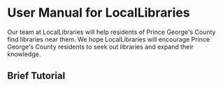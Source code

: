 # User Manual for LocalLibraries

Our team at LocalLibraries will help residents of Prince George's County find libraries near them. We hope LocalLibraries will encourage Prince George's County residents to seek out libraries and expand their knowledge.


## Brief Tutorial

